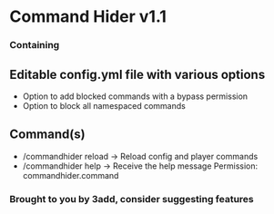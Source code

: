 # Command Hider v1.1
### Containing
## Editable config.yml file with various options
- Option to add blocked commands with a bypass permission
- Option to block all namespaced commands
## Command(s)
- /commandhider reload -> Reload config and player commands
- /commandhider help -> Receive the help message
Permission: commandhider.command
### Brought to you by 3add, consider suggesting features
